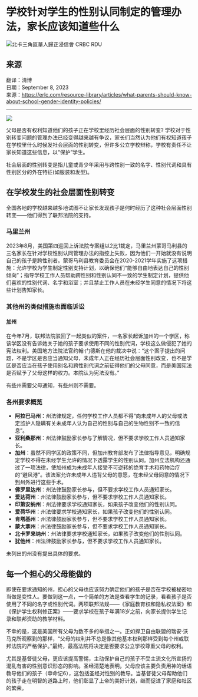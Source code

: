 # 学校针对学生的性别认同制定的管理办法，家长应该知道些什么

![北卡三角區華人歸正浸信會 CRBC RDU](https://irp.cdn-website.com/01f10792/dms3rep/multi/CRBC+Logo_+PNG.webp)

## 来源

翻译：清博  
日期：September 8, 2023  
来源：https://erlc.com/resource-library/articles/what-parents-should-know-about-school-gender-identity-policies/

---

![](https://lirp.cdn-website.com/md/pexels/dms3rep/multi/opt/pexels-photo-5212703-1920w.jpeg)

父母是否有权利知道他们的孩子正在学校里经历社会层面的性别转变? 学校对于性别转变问题的管理办法已经变得越来越有争议，家长们当然认为他们有权知道孩子在学校里什么时候发社会层面的性别转变，但许多公立学校辩称，学校有责任不让家长知道这些信息，以“保护”学生。

社会层面的性别转变是指儿童或青少年采用与跨性别一致的名字、性别代词和具有性别区分的外在特征(如服装和发型)。

## 在学校发生的社会层面性别转变

全国各地的学校越来越多地试图不让家长发现孩子是何时经历了这种社会层面性别转变——他们得到了联邦法院的支持。

### 马里兰州

2023年8月，美国第四巡回上诉法院专案组以2比1裁定，马里兰州蒙哥马利县的三名家长在针对学校性别认同管理办法的指控上失败，因为他们一开始就没有说明自己的孩子是跨性别者。蒙哥马利县教育委员会在2020-2021学年实施了这项措施：允许学校为学生制定性别支持计划，以确保他们“能够自由地表达自己的性别倾向”；指导学校工作人员帮助跨性别和性别认同不一致的学生制定计划，提供他们喜欢的性别代词、名字和浴室；并且禁止工作人员在未经学生同意的情况下将这些计划告知家长。

### 其他州的类似措施也面临诉讼

#### 加州

在今年7月，联邦法院驳回了一起类似的案件，一名家长起诉加州的一个学区，称该学区没有告诉她关于她的孩子要求使用不同的性别代词，学校这么做侵犯了她的宪法权利。美国地方法院法官约翰·门德斯在他的裁决中说：“这个案子提出的问题，不是学区是否应当通知父母，未成年人正在经历社会层面性别改变，也不是学区是否应当在孩子使用别名和跨性别代词之前征得他们的父母同意，而是美国宪法是否赋予了父母这样的权力。本院认为宪法没有。”

有些州需要父母通知，有些州则不需要。

### 各州要求概览

- **阿拉巴马州**：州法律规定，任何学校工作人员都不得“向未成年人的父母或法定监护人隐瞒有关未成年人认为自己的性别与自己的生物性别不一致的信息”。
- **亚利桑那州**：州法律鼓励家长参与了解情况，但不要求学校工作人员通知家长。
- **加州**：虽然不同学区的政策不同，但加州教育部发布了法律指导意见，明确规定学校不得在未经学生允许的情况下透露学生的性别认同。加州立法机构还通过了一项法律，使加州成为未成年人接受不可逆转的绝育手术和药物治疗的“避风港”。该法案允许未成年人违背父母的意愿，在未经父母同意的情况下到州外进行这些手术。
- **佛罗里达州**：州法律鼓励家长参与，但不要求学校工作人员通知家长。
- **爱达荷州**：州法律鼓励家长参与，但不要求学校工作人员通知家长。
- **印第安纳州**：州法律要求学校通知家长，如果孩子改变他们的性别认同。
- **爱荷华州**：州法律要求学校通知家长，如果孩子改变他们的性别认同。
- **肯塔基州**：州法律鼓励家长参与，但不要求学校工作人员通知家长。
- **蒙大拿州**：州法律鼓励家长参与，但不要求学校工作人员通知家长。
- **北卡罗来纳州**：州法律要求学校通知家长，如果孩子改变他们的性别认同。
- **犹他州**：州法律鼓励家长参与，但不要求学校工作人员通知家长。

未列出的州没有提出具体的要求。

## 每一个担心的父母能做的

即使在要求通知的州，担心的父母也应该努力确定他们的孩子是否在学校被秘密地当做是变性人。要做到这一点，一个简单的方法是查看学生的记录，看看孩子是否使用了不同的名字或性别代词。两项联邦法规——《家庭教育权和隐私权法案》和《保护学生权利修正案》——要求学校在孩子年满18岁之前，向家长提供学生记录和联邦资助的教学材料。

不幸的是，这是美国所有父母为数不多的举措之一。正如捍卫自由联盟的瑞安·沃马克所观察到的那样，“父母的权利并不总是像其他基本权利那样受到每个州或联邦法院的严格保护。”最终，最高法院将决定是否要求公立学校尊重父母的权利。

尤其是基督徒父母，更应该提高警惕，主动保护自己的孩子不受主流文化所宣扬的混乱有害的性别意识形态的影响。圣经清楚地表明，父母应该主要负责用神的话语教导他们的孩子（申命记6），这包括圣经对性别的教导。当基督徒父母帮助他们的孩子走在明智的道路上时，他们彰显了上帝的美好计划，继而促进了家庭和社区的繁荣。
